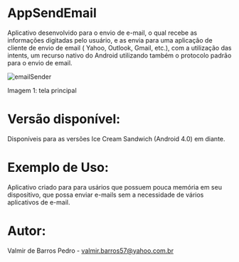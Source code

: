 # AppSendEmail

Aplicativo desenvolvido para o envio de e-mail, o qual recebe as informações digitadas pelo usuário,
e as envia para uma aplicação de cliente de envio de email ( Yahoo, Outlook, Gmail, etc.),
com a utilização das intents, um recurso nativo do Android utilizando também o protocolo padrão para o
envio de email.

![emailSender](https://user-images.githubusercontent.com/48802923/68520742-0ff16c80-0279-11ea-8974-6cad9d9b7211.png)

Imagem 1: tela principal

# Versão disponível:
Disponíveis para as versões Ice Cream Sandwich (Android 4.0) em diante.

# Exemplo de Uso:
Aplicativo criado para para usários que possuem pouca memória em seu dispositivo, que possa enviar e-mails sem a necessidade de vários aplicativos de e-mail.

# Autor:
Valmir de Barros Pedro - valmir.barros57@yahoo.com.br


